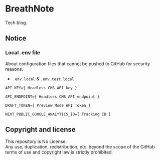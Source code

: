 # BreathNote

Tech blog.

## Notice

### Local .env file

About configuration files that cannot be pushed to GitHub for security reasons.

- `.env.local` & `.env.test.local`

```
API_KEY={ Headless CMS API key }

API_ENDPOINT={ Headless CMS API endpoint }

DRAFT_TOKEN={ Preview Mode API Token }

NEXT_PUBLIC_GOOGLE_ANALYTICS_ID={ Tracking ID }
```

## Copyright and license

This repository is No License.<br>
Any use, duplication, redistribution, etc. beyond the scope of the GitHub terms of use and copyright law is strictly prohibited.
